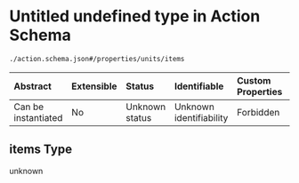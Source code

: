 # Untitled undefined type in Action Schema

```txt
./action.schema.json#/properties/units/items
```



| Abstract            | Extensible | Status         | Identifiable            | Custom Properties | Additional Properties | Access Restrictions | Defined In                                                                                               |
| :------------------ | :--------- | :------------- | :---------------------- | :---------------- | :-------------------- | :------------------ | :------------------------------------------------------------------------------------------------------- |
| Can be instantiated | No         | Unknown status | Unknown identifiability | Forbidden         | Allowed               | none                | [action.schema.json\*](../../https:/hai.ai/schemas/=./schemas/action.schema.json "open original schema") |

## items Type

unknown
